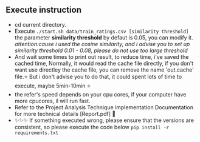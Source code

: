 ## Execute instruction
- cd current directory.  
- Execute `./start.sh data/train_ratings.csv [similarity threshold]`  the parameter **similarity threshold** by defaut is 0.05, you can modify it.  *attention:cause i used the cosine similarity, and i advise you to set up similarity threshold 0.01 - 0.08, please do not use too large threshold*
- And wait some times to print out result, to reduce time, i've saved the cached time, Normally, it would read the cache file directly, if you don't want use directley the cache file, you can remove the name 'out.cache' file.⭐️ But i don't advise you to do that, it could spent lots of time to execute, maybe 5min-10min ⭐️  
- the refer's speed depends on your cpu cores, if your computer have more cpucores, il will run fast. 
- Refer to the Project Analysis Technique implementation Documentation for more technical details [Report.pdf] 🫰  
- ✨✨✨ If something executed wrong, please ensure that the versions are consistent, so please execute the code below `pip install -r requirements.txt`  